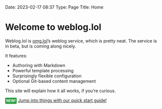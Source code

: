 Date: 2023-02-17 08:37
Type: Page
Title: Home

# Welcome to weblog.lol

Weblog.lol is [omg.lol](https://omg.lol)’s weblog service, which is pretty neat. The service is in beta, but is coming along nicely.

It features:

- Authoring with Markdown
- Powerful template processing
- Surprisingly flexible configuration
- Optional Git-based content management

This site will explain how it all works, if you’re curious.

<span style="background: #2f9e44; color: #fff; padding: .3em; font-weight: bold; font-size: 80%; text-transform: uppercase; border-radius: .3em;">New!</span> [Jump into things with our quick start guide!](https://weblog.lol/quickstart-1-intro)

<!--
<i class="fa-solid fa-fw fa-circle-right"></i> [Ready to get started?](/getting-started)

Or, jump to a specific topic:

- [Configuration basics](/configuration-basics)
- [Configuration items](/configuration-items)
- Templates <small><em>coming soon</em></small>
- Entries <small><em>coming soon</em></small>
- Entry metadata <small><em>coming soon</em></small>
- Search <small><em>coming soon</em></small>
- Feeds <small><em>coming soon</em></small>
- Publishing with Git <small><em>coming soon</em></small>
- Appendix
  - Tag list <small><em>coming soon</em></small>
  - Date/time formatting <small><em>coming soon</em></small>
-->
